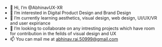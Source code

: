- 👋 Hi, I’m @AbhinavUX-XR
- 👀 I’m interested in Digital Product Design and Brand Design 
- 🌱 I’m currently learning aesthetics, visual design, web design, UI/UX/VR and user expiriance 
- 💞️ I’m looking to collaborate on any intresting projects which have room for contribution in the feilds of visual design and UX 
- 📫 You can mail me at abhinav.rai.50999@gmail.com

<!---
AbhinavUX-XR/AbhinavUX-XR is a ✨ special ✨ repository because its `README.md` (this file) appears on your GitHub profile.
You can click the Preview link to take a look at your changes.
--->
